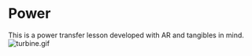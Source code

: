 # Power
This is a power transfer lesson developed with AR and tangibles in mind.
![turbine.gif](turbine.gif) <!-- .element height="50%" width="50%" -->
